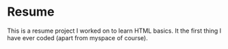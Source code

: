 # Resume

This is a resume project I worked on to learn HTML basics. It the first thing I have ever coded (apart from myspace of course).
